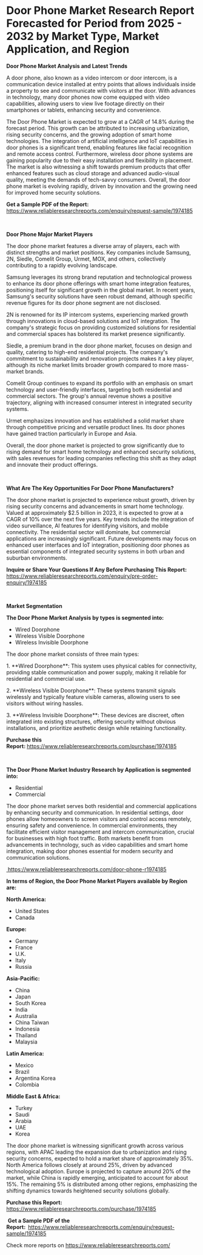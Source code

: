 <p><h1>Door Phone Market Research Report Forecasted for Period from 2025 -  2032 by Market Type, Market Application, and Region</h1></p><p><strong>Door Phone Market Analysis and Latest Trends</strong></p>
<p><p>A door phone, also known as a video intercom or door intercom, is a communication device installed at entry points that allows individuals inside a property to see and communicate with visitors at the door. With advances in technology, many door phones now come equipped with video capabilities, allowing users to view live footage directly on their smartphones or tablets, enhancing security and convenience.</p><p>The Door Phone Market is expected to grow at a CAGR of 14.8% during the forecast period. This growth can be attributed to increasing urbanization, rising security concerns, and the growing adoption of smart home technologies. The integration of artificial intelligence and IoT capabilities in door phones is a significant trend, enabling features like facial recognition and remote access control. Furthermore, wireless door phone systems are gaining popularity due to their easy installation and flexibility in placement. The market is also witnessing a shift towards premium products that offer enhanced features such as cloud storage and advanced audio-visual quality, meeting the demands of tech-savvy consumers. Overall, the door phone market is evolving rapidly, driven by innovation and the growing need for improved home security solutions.</p></p>
<p><strong>Get a Sample PDF of the Report:&nbsp;</strong> <a href="https://www.reliableresearchreports.com/enquiry/request-sample/1974185?utm_campaign=2119&utm_medium=2&utm_source=Github&utm_content=ia&utm_term=07022025&utm_id=door-phone">https://www.reliableresearchreports.com/enquiry/request-sample/1974185</a></p>
<p>&nbsp;</p>
<p><strong>Door Phone Major Market Players</strong></p>
<p><p>The door phone market features a diverse array of players, each with distinct strengths and market positions. Key companies include Samsung, 2N, Siedle, Comelit Group, Urmet, MOX, and others, collectively contributing to a rapidly evolving landscape.</p><p>Samsung leverages its strong brand reputation and technological prowess to enhance its door phone offerings with smart home integration features, positioning itself for significant growth in the global market. In recent years, Samsung's security solutions have seen robust demand, although specific revenue figures for its door phone segment are not disclosed.</p><p>2N is renowned for its IP intercom systems, experiencing marked growth through innovations in cloud-based solutions and IoT integration. The company's strategic focus on providing customized solutions for residential and commercial spaces has bolstered its market presence significantly.</p><p>Siedle, a premium brand in the door phone market, focuses on design and quality, catering to high-end residential projects. The company's commitment to sustainability and renovation projects makes it a key player, although its niche market limits broader growth compared to more mass-market brands.</p><p>Comelit Group continues to expand its portfolio with an emphasis on smart technology and user-friendly interfaces, targeting both residential and commercial sectors. The group's annual revenue shows a positive trajectory, aligning with increased consumer interest in integrated security systems.</p><p>Urmet emphasizes innovation and has established a solid market share through competitive pricing and versatile product lines. Its door phones have gained traction particularly in Europe and Asia.</p><p>Overall, the door phone market is projected to grow significantly due to rising demand for smart home technology and enhanced security solutions, with sales revenues for leading companies reflecting this shift as they adapt and innovate their product offerings.</p></p>
<p>&nbsp;</p>
<p><strong>What Are The Key Opportunities For Door Phone Manufacturers?</strong></p>
<p><p>The door phone market is projected to experience robust growth, driven by rising security concerns and advancements in smart home technology. Valued at approximately $2.5 billion in 2023, it is expected to grow at a CAGR of 10% over the next five years. Key trends include the integration of video surveillance, AI features for identifying visitors, and mobile connectivity. The residential sector will dominate, but commercial applications are increasingly significant. Future developments may focus on enhanced user interfaces and IoT integration, positioning door phones as essential components of integrated security systems in both urban and suburban environments.</p></p>
<p><strong>Inquire or Share Your Questions If Any Before Purchasing This Report:</strong> <a href="https://www.reliableresearchreports.com/enquiry/pre-order-enquiry/1974185?utm_campaign=2119&utm_medium=2&utm_source=Github&utm_content=ia&utm_term=07022025&utm_id=door-phone">https://www.reliableresearchreports.com/enquiry/pre-order-enquiry/1974185</a></p>
<p>&nbsp;</p>
<p><strong>Market Segmentation</strong></p>
<p><strong>The Door Phone Market Analysis by types is segmented into:</strong></p>
<p><ul><li>Wired Doorphone</li><li>Wireless Visible Doorphone</li><li>Wireless Invisible Doorphone</li></ul></p>
<p><p>The door phone market consists of three main types: </p><p>1. **Wired Doorphone**: This system uses physical cables for connectivity, providing stable communication and power supply, making it reliable for residential and commercial use.</p><p>2. **Wireless Visible Doorphone**: These systems transmit signals wirelessly and typically feature visible cameras, allowing users to see visitors without wiring hassles.</p><p>3. **Wireless Invisible Doorphone**: These devices are discreet, often integrated into existing structures, offering security without obvious installations, and prioritize aesthetic design while retaining functionality.</p></p>
<p><strong>Purchase this Report:&nbsp;</strong><a href="https://www.reliableresearchreports.com/purchase/1974185?utm_campaign=2119&utm_medium=2&utm_source=Github&utm_content=ia&utm_term=07022025&utm_id=door-phone">https://www.reliableresearchreports.com/purchase/1974185</a></p>
<p>&nbsp;</p>
<p><strong>The Door Phone Market Industry Research by Application is segmented into:</strong></p>
<p><ul><li>Residential</li><li>Commercial</li></ul></p>
<p><p>The door phone market serves both residential and commercial applications by enhancing security and communication. In residential settings, door phones allow homeowners to screen visitors and control access remotely, ensuring safety and convenience. In commercial environments, they facilitate efficient visitor management and intercom communication, crucial for businesses with high foot traffic. Both markets benefit from advancements in technology, such as video capabilities and smart home integration, making door phones essential for modern security and communication solutions.</p></p>
<p><a href="https://www.reliableresearchreports.com/door-phone-r1974185?utm_campaign=2119&utm_medium=2&utm_source=Github&utm_content=ia&utm_term=07022025&utm_id=door-phone">&nbsp;https://www.reliableresearchreports.com/door-phone-r1974185</a></p>
<p><strong>In terms of Region, the Door Phone Market Players available by Region are:</strong></p>
<p>
    <p> <strong> North America: </strong>
        <ul>
            <li>United States</li>
            <li>Canada</li>
        </ul>
        </p> 
    <p> <strong> Europe: </strong>
        <ul>
            <li>Germany</li>
            <li>France</li>
            <li>U.K.</li>
            <li>Italy</li>
            <li>Russia</li>
        </ul>
        </p> 
    <p> <strong> Asia-Pacific: </strong>
        <ul>
            <li>China</li>
            <li>Japan</li>
            <li>South Korea</li>
            <li>India</li>
            <li>Australia</li>
            <li>China Taiwan</li>
            <li>Indonesia</li>
            <li>Thailand</li>
            <li>Malaysia</li>
        </ul>
        </p> 
    <p> <strong> Latin America: </strong>
        <ul>
            <li>Mexico</li>
            <li>Brazil</li>
            <li>Argentina Korea</li>
            <li>Colombia</li>
        </ul>
        </p> 
    <p> <strong> Middle East & Africa: </strong>
        <ul>
            <li>Turkey</li>
            <li>Saudi</li>
            <li>Arabia</li>
            <li>UAE</li>
            <li>Korea</li>
        </ul>
    </p>
    </p>
<p><p>The door phone market is witnessing significant growth across various regions, with APAC leading the expansion due to urbanization and rising security concerns, expected to hold a market share of approximately 35%. North America follows closely at around 25%, driven by advanced technological adoption. Europe is projected to capture around 20% of the market, while China is rapidly emerging, anticipated to account for about 15%. The remaining 5% is distributed among other regions, emphasizing the shifting dynamics towards heightened security solutions globally.</p></p>
<p><strong>Purchase this Report: </strong><a href="https://www.reliableresearchreports.com/purchase/1974185?utm_campaign=2119&utm_medium=2&utm_source=Github&utm_content=ia&utm_term=07022025&utm_id=door-phone">https://www.reliableresearchreports.com/purchase/1974185</a></p>
<p>&nbsp;<strong>Get a Sample PDF of the Report:&nbsp;&nbsp;</strong><a href="https://www.reliableresearchreports.com/enquiry/request-sample/1974185?utm_campaign=2119&utm_medium=2&utm_source=Github&utm_content=ia&utm_term=07022025&utm_id=door-phone">https://www.reliableresearchreports.com/enquiry/request-sample/1974185</a></p>
<p><strong></strong></p>
<p>Check more reports on <a href="https://www.reliableresearchreports.com/?utm_campaign=2119&utm_medium=2&utm_source=Github&utm_content=ia&utm_term=07022025&utm_id=door-phone">https://www.reliableresearchreports.com/</a></p>